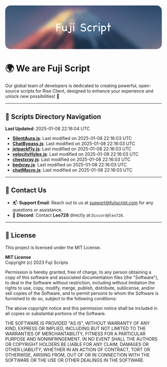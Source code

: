 ![Banner](.github/b.webp)

# 🌍 **We are Fuji Script**

Our global team of developers is dedicated to creating powerful, open-source scripts for Rise Client, designed to enhance your experience and unlock new possibilities! 🌟

---
<!-- SCRIPTS_NAVIGATION_START -->
## 📂 **Scripts Directory Navigation**

**Last Updated**: 2025-01-08 22:16:04 UTC

- **[SilentAura.js](scripts/SilentAura.js)**: Last modified on 2025-01-08 22:16:03 UTC
- **[ChatBypass.js](scripts/ChatBypass.js)**: Last modified on 2025-01-08 22:16:03 UTC
- **[jetpackFly.js](scripts/jetpackFly.js)**: Last modified on 2025-01-08 22:16:03 UTC
- **[velocityHylex.js](scripts/velocityHylex.js)**: Last modified on 2025-01-08 22:16:03 UTC
- **[chestxray.js](scripts/chestxray.js)**: Last modified on 2025-01-08 22:16:03 UTC
- **[bedxray.js](scripts/bedxray.js)**: Last modified on 2025-01-08 22:16:03 UTC
- **[chatMacro.js](scripts/chatMacro.js)**: Last modified on 2025-01-08 22:16:03 UTC

<!-- SCRIPTS_NAVIGATION_END -->

---

## 💬 **Contact Us**  
- 📬 **Support Email**: Reach out to us at [support@fujiscript.com](mailto:support@fujiscript.com) for any questions or assistance.  
- 💬 **Discord**: Contact **Leo728** directly at `Discord@leo728`.

---

## 📜 **License**

This project is licensed under the MIT License.  

**MIT License**  
Copyright (c) 2023 Fuji Scripts  

Permission is hereby granted, free of charge, to any person obtaining a copy of this software and associated documentation files (the "Software"), to deal in the Software without restriction, including without limitation the rights to use, copy, modify, merge, publish, distribute, sublicense, and/or sell copies of the Software, and to permit persons to whom the Software is furnished to do so, subject to the following conditions:  

The above copyright notice and this permission notice shall be included in all copies or substantial portions of the Software.  

THE SOFTWARE IS PROVIDED "AS IS", WITHOUT WARRANTY OF ANY KIND, EXPRESS OR IMPLIED, INCLUDING BUT NOT LIMITED TO THE WARRANTIES OF MERCHANTABILITY, FITNESS FOR A PARTICULAR PURPOSE AND NONINFRINGEMENT. IN NO EVENT SHALL THE AUTHORS OR COPYRIGHT HOLDERS BE LIABLE FOR ANY CLAIM, DAMAGES OR OTHER LIABILITY, WHETHER IN AN ACTION OF CONTRACT, TORT OR OTHERWISE, ARISING FROM, OUT OF OR IN CONNECTION WITH THE SOFTWARE OR THE USE OR OTHER DEALINGS IN THE SOFTWARE.  
